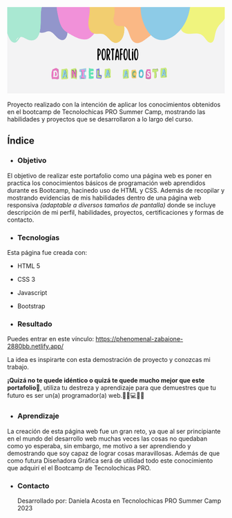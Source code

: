 <img width="1500" height="200" src="https://github.com/Daniacosta30/Portafolio/blob/18a9e7bb3b211dd427b6f16b99548f08f06b5ff1/Ima%CC%81genes/Banner%20.png">


Proyecto realizado con la intención de aplicar los conocimientos obtenidos en el bootcamp de Tecnolochicas PRO Summer Camp, mostrando las habilidades y proyectos que se desarrollaron a lo largo del curso.

## Índice
* ### Objetivo

El objetivo de realizar este portafolio como una página web es poner en practica los conocimientos básicos de programación web aprendidos      durante es Bootcamp, hacinedo uso de HTML y CSS.
Además de recopilar y mostrando evidencias de mis habilidades dentro de una página web responsiva *(adaptable a diversos tamaños de pantalla)* donde se incluye descripción de mi perfil, habilidades, proyectos, certificaciones y formas de contacto.

* ### Tecnologías
Esta página fue creada con:

* HTML 5
* CSS 3
* Javascript
* Bootstrap
  
* ### Resultado
Puedes entrar en este vínculo: https://phenomenal-zabaione-2880bb.netlify.app/

La idea es inspirarte con esta demostración de proyecto y conozcas mi trabajo. 

**¡Quizá no te quede idéntico o quizá te quede mucho mejor que este portafolio🤩**, utiliza tu destreza y aprendizaje para que demuestres que     tu futuro es ser un(a) programador(a) web.👩🏻💻👦🏻

* ### Aprendizaje

La creación de esta página web fue un gran reto, ya que al ser principiante en el mundo del desarrollo web muchas veces las cosas no quedaban como yo esperaba, sin embargo, me motivo a ser aprendiendo y demostrando que soy capaz de lograr cosas maravillosas.
Además de que como futura Diseñadora Gráfica será de utilidad todo este conocimiento que adquirí el el Bootcamp de Tecnolochicas PRO.

* ### Contacto
    Desarrollado por: Daniela Acosta en Tecnolochicas PRO Summer Camp 2023

